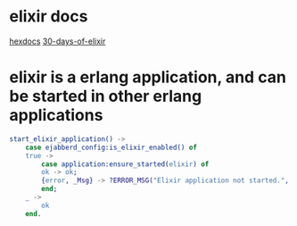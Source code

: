 # elixir docs
[hexdocs](https://hexdocs.pm/)
[30-days-of-elixir](https://github.com/seven1m/30-days-of-elixir)

# elixir is a erlang application, and can be started in other erlang applications

``` erlang
start_elixir_application() ->
    case ejabberd_config:is_elixir_enabled() of
	true ->
	    case application:ensure_started(elixir) of
		ok -> ok;
		{error, _Msg} -> ?ERROR_MSG("Elixir application not started.", [])
	    end;
	_ ->
	    ok
    end.
```
